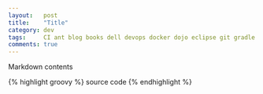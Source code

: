 ```yaml
---
layout:   post
title:    "Title"
category: dev
tags:     CI ant blog books dell devops docker dojo eclipse git gradle groovy hibernate intellij java jenkins maven quality shownotes sonar spring testing
comments: true
---
```

Markdown contents

{% highlight groovy %}
source code
{% endhighlight %}
